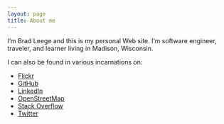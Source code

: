 ```yaml
---
layout: page
title: About me 
---
```


I’m Brad Leege and this is my personal Web site. I’m software engineer, traveler, and learner living in Madison, Wisconsin.

I can also be found in various incarnations on:

* [Flickr](https://www.flickr.com/photos/129164231@N02/)
* [GitHub](https://github.com/bleege)
* [LinkedIn](https://www.linkedin.com/in/bradleege/)
* [OpenStreetMap](https://www.openstreetmap.org/user/bleege)
* [Stack Overflow](https://stackoverflow.com/users/1851576/brad-leege)
* [Twitter](https://twitter.com/bradleege)
